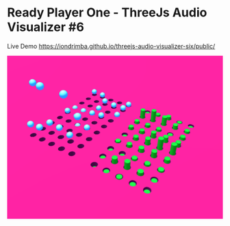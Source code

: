 # Ready Player One - ThreeJs Audio Visualizer #6

Live Demo https://iondrimba.github.io/threejs-audio-visualizer-six/public/

![App](https://raw.githubusercontent.com/iondrimba/images/master/six.PNG)
